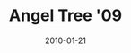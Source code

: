 ---
layout: media
category: media
title: "Angel Tree '09"
date: 2010-01-21
description: "A recap of what happened when thousands of crossroads people came together to purchase and deliver gifts for the kids of incarcerated parents."
tag: 
 - angel-tree
 - christmas
 - reachout
yt-embed-url: "//www.youtube.com/embed/bPuhVn4Xueo"
video: "http://s3.amazonaws.com/crossroads-media/other-media/video/Angel-Tree-09.mp4"
video-poster: "http://s3.amazonaws.com/crossroads-media/images/Angel-Tree-still.jpg"
---